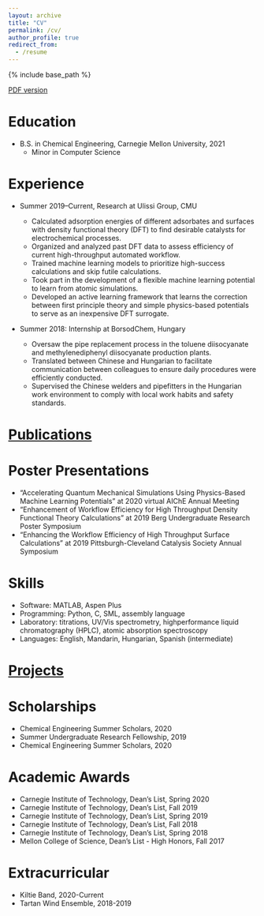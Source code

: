 ```yaml
---
layout: archive
title: "CV"
permalink: /cv/
author_profile: true
redirect_from:
  - /resume
---
```


{% include base_path %}

[PDF version](https://ruiqic.github.io/files/cv.pdf)

Education
======
* B.S. in Chemical Engineering, Carnegie Mellon University, 2021
  * Minor in Computer Science


Experience
======
* Summer 2019–Current, Research at Ulissi Group, CMU
  * Calculated adsorption energies of different adsorbates and surfaces with density functional theory (DFT) to find desirable catalysts for electrochemical processes.
  * Organized and analyzed past DFT data to assess efficiency of current high-throughput automated workflow.
  * Trained machine learning models to prioritize high-success calculations and skip futile calculations.
  * Took part in the development of a flexible machine learning potential to learn from atomic simulations.
  * Developed an active learning framework that learns the correction between first principle theory and simple physics-based potentials to serve as an inexpensive DFT surrogate.

* Summer 2018: Internship at BorsodChem, Hungary
  * Oversaw the pipe replacement process in the toluene diisocyanate and methylenediphenyl diisocyanate production plants.
  * Translated between Chinese and Hungarian to facilitate communication between colleagues to ensure daily procedures were efficiently conducted.
  * Supervised the Chinese welders and pipefitters in the Hungarian work environment to comply with local work habits and safety standards.
  

[Publications](https://ruiqic.github.io/publications/)
======
  
Poster Presentations
======
* “Accelerating Quantum Mechanical Simulations Using Physics-Based Machine Learning Potentials” at 2020 virtual AIChE Annual Meeting
* “Enhancement of Workflow Efficiency for High Throughput Density Functional Theory Calculations” at 2019 Berg Undergraduate Research Poster Symposium
* “Enhancing the Workflow Efficiency of High Throughput Surface Calculations” at 2019 Pittsburgh-Cleveland Catalysis Society Annual Symposium
  
Skills
======
* Software: MATLAB, Aspen Plus
* Programming: Python, C, SML, assembly language
* Laboratory: titrations, UV/Vis spectrometry, highperformance liquid chromatography (HPLC), atomic absorption spectroscopy
* Languages: English, Mandarin, Hungarian, Spanish (intermediate)
  
[Projects](https://ruiqic.github.io/projects/)
======

Scholarships
======
* Chemical Engineering Summer Scholars, 2020
* Summer Undergraduate Research Fellowship, 2019
* Chemical Engineering Summer Scholars, 2020

Academic Awards
======
* Carnegie Institute of Technology, Dean’s List, Spring 2020
* Carnegie Institute of Technology, Dean’s List, Fall 2019
* Carnegie Institute of Technology, Dean’s List, Spring 2019
* Carnegie Institute of Technology, Dean’s List, Fall 2018
* Carnegie Institute of Technology, Dean’s List, Spring 2018
* Mellon College of Science, Dean’s List - High Honors, Fall 2017

Extracurricular 
======
* Kiltie Band, 2020-Current
* Tartan Wind Ensemble, 2018-2019


